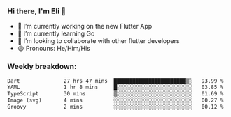### Hi there, I'm Eli 👋
- 🔭 I’m currently working on the new Flutter App
- 🌱 I’m currently learning Go
- 🦄 I’m looking to collaborate with other flutter developers
- 😄 Pronouns: He/Him/His

### Weekly breakdown:
<!--START_SECTION:waka-->

```txt
Dart              27 hrs 47 mins  ███████████████████████▒░   93.99 %
YAML              1 hr 8 mins     █░░░░░░░░░░░░░░░░░░░░░░░░   03.85 %
TypeScript        30 mins         ▒░░░░░░░░░░░░░░░░░░░░░░░░   01.69 %
Image (svg)       4 mins          ░░░░░░░░░░░░░░░░░░░░░░░░░   00.27 %
Groovy            2 mins          ░░░░░░░░░░░░░░░░░░░░░░░░░   00.12 %
```

<!--END_SECTION:waka-->
